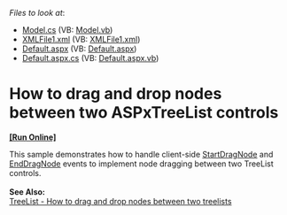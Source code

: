 <!-- default file list -->
*Files to look at*:

* [Model.cs](./CS/WebSite/App_Code/Model.cs) (VB: [Model.vb](./VB/WebSite/App_Code/Model.vb))
* [XMLFile1.xml](./CS/WebSite/App_Data/XMLFile1.xml) (VB: [XMLFile1.xml](./VB/WebSite/App_Data/XMLFile1.xml))
* [Default.aspx](./CS/WebSite/Default.aspx) (VB: [Default.aspx](./VB/WebSite/Default.aspx))
* [Default.aspx.cs](./CS/WebSite/Default.aspx.cs) (VB: [Default.aspx.vb](./VB/WebSite/Default.aspx.vb))
<!-- default file list end -->
# How to drag and drop nodes between two ASPxTreeList controls
<!-- run online -->
**[[Run Online]](https://codecentral.devexpress.com/e251/)**
<!-- run online end -->


<p>This sample demonstrates how to handle client-side <a href="http://documentation.devexpress.com/#AspNet/DevExpressWebASPxTreeListScriptsASPxClientTreeList_StartDragNodetopic"><u>StartDragNode</u></a> and <a href="http://documentation.devexpress.com/#AspNet/DevExpressWebASPxTreeListScriptsASPxClientTreeList_EndDragNodetopic"><u>EndDragNode</u></a> events to implement node dragging between two TreeList controls.<br /><br /><strong>See Also:</strong><br /><a href="https://www.devexpress.com/Support/Center/p/T137663">TreeList - How to drag and drop nodes between two treelists</a> </p>

<br/>


